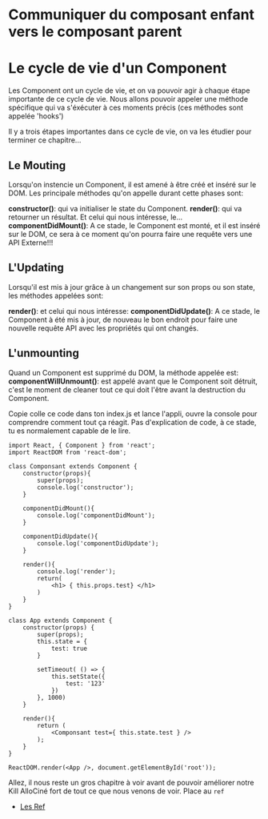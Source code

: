 <h1>Communiquer du composant enfant vers le composant parent</h1>



<h1>Le cycle de vie d'un Component</h1>

Les Component ont un cycle de vie, et on va pouvoir agir à chaque étape importante de ce cycle de vie.
Nous allons pouvoir appeler une méthode spécifique qui va s'éxécuter à ces moments précis (ces méthodes sont appelée 'hooks')

Il y a trois étapes importantes dans ce cycle de vie, on va les étudier pour terminer ce chapitre...

<h2>Le Mouting</h2>

Lorsqu'on instencie un Component, il est amené à être créé et inséré sur le DOM.
Les principale méthodes qu'on appelle durant cette phases sont:

<strong>constructor()</strong>: qui va initialiser le state du Component.
<strong>render()</strong>: qui va retourner un résultat.
Et celui qui nous intéresse, le...
<strong>componentDidMount()</strong>: A ce stade, le Component est monté, et il est inséré sur le DOM, ce sera à ce moment qu'on pourra faire une requête vers une API Externe!!!

<h2>L'Updating</h2>

Lorsqu'il est mis à jour grâce à un changement sur son props ou son state, les méthodes appelées sont:

<strong>render()</strong>:
et celui qui nous intéresse:
<strong>componentDidUpdate()</strong>: A ce stade, le Component à été mis à jour, de nouveau le bon endroit pour faire une nouvelle requête API avec les propriétés qui ont changés.

<h2>L'unmounting</h2>
Quand un Component est supprimé du DOM, la méthode appelée est:
<strong>componentWillUnmount()</strong>: est appelé avant que le Component soit détruit, c'est le moment de cleaner tout ce qui doit l'être avant la destruction du Component.

Copie colle ce code dans ton index.js et lance l'appli, ouvre la console pour comprendre comment tout ça réagit.
Pas d'explication de code, à ce stade, tu es normalement capable de le lire.

```
import React, { Component } from 'react';
import ReactDOM from 'react-dom';

class Componsant extends Component {
    constructor(props){
        super(props);
        console.log('constructor');
    }

    componentDidMount(){
        console.log('componentDidMount');
    }

    componentDidUpdate(){
        console.log('componentDidUpdate');
    }

    render(){
        console.log('render');
        return(
            <h1> { this.props.test} </h1>
        )
    }
}

class App extends Component {
    constructor(props) {
        super(props);
        this.state = {
            test: true
        }

        setTimeout( () => {
            this.setState({
                test: '123'
            })
        }, 1000)
    }

    render(){
        return (
            <Componsant test={ this.state.test } />
        );
    }
}

ReactDOM.render(<App />, document.getElementById('root'));
```

Allez, il nous reste un gros chapitre à voir avant de pouvoir améliorer notre Kill AlloCiné fort de tout ce que nous venons de voir. Place au ```ref```

<ul><li><a href="https://github.com/GuyVil1/theorie-React/blob/master/11.Les-ref">Les Ref</a></li></ul>
